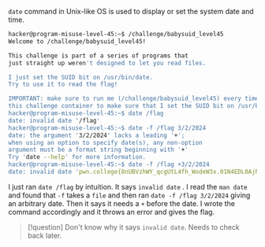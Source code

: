 `date` command in Unix-like OS is used to display or set the system date and time.

```bash
hacker@program-misuse-level-45:~$ /challenge/babysuid_level45 
Welcome to /challenge/babysuid_level45!

This challenge is part of a series of programs that
just straight up weren't designed to let you read files.

I just set the SUID bit on /usr/bin/date.
Try to use it to read the flag!

IMPORTANT: make sure to run me (/challenge/babysuid_level45) every time that you restart
this challenge container to make sure that I set the SUID bit on /usr/bin/date!
hacker@program-misuse-level-45:~$ date /flag
date: invalid date '/flag'
hacker@program-misuse-level-45:~$ date -f /flag 3/2/2024
date: the argument '3/2/2024' lacks a leading '+';
when using an option to specify date(s), any non-option
argument must be a format string beginning with '+'
Try 'date --help' for more information.
hacker@program-misuse-level-45:~$ date -f /flag +3/2/2024
date: invalid date 'pwn.college{8nUBVzhWY_qcgUtL4fh_WodeW3x.01N4EDL0AjNzQzW}'
```

I just ran `date /flag` by intuition. It says `invalid date` . I read the `man date` and found that `-f` takes a `file` and then ran `date -f /flag 3/2/2024` giving an arbitrary date. Then it says it needs a `+` before the date. I wrote the command accordingly and it throws an error and gives the flag. 

> [!question]
> Don't know why it says `invalid date`.  Needs to check back later.

